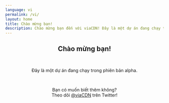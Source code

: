 ```yaml
---
language: vi
permalink: /vi/
layout: home
title: Chào mừng bạn!
description: Chào mừng bạn đến với viaCDN! Đây là một dự án đang chạy trong phiên bản alpha. Bạn có muốn biết thêm không?
---
```


<center>
<h2>Chào mừng bạn!</h2>
<br/>

<p>
Đây là một dự án đang chạy trong phiên bản alpha.
</p>

<br/>

<p>
Bạn có muốn biết thêm không?
<br/>
Theo dõi <a href="https://twitter.com/viaCDN" target="_blank" rel="noopener">@viaCDN</a> trên Twitter!
</p>

<br/>
</center>
